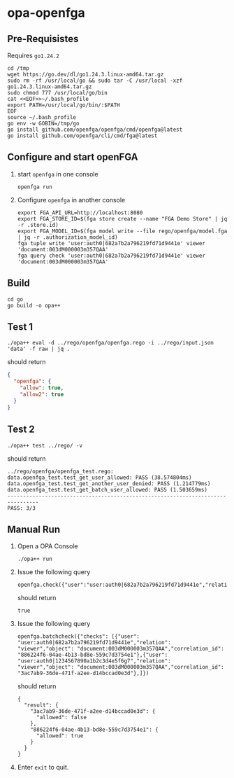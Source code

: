 # opa-openfga

## Pre-Requisistes

Requires `go1.24.2`

```console
cd /tmp
wget https://go.dev/dl/go1.24.3.linux-amd64.tar.gz
sudo rm -rf /usr/local/go && sudo tar -C /usr/local -xzf go1.24.3.linux-amd64.tar.gz
sudo chmod 777 /usr/local/go/bin
cat <<EOF>>~/.bash_profile
export PATH=/usr/local/go/bin/:$PATH
EOF
source ~/.bash_profile
go env -w GOBIN=/tmp/go
go install github.com/openfga/openfga/cmd/openfga@latest
go install github.com/openfga/cli/cmd/fga@latest
```

## Configure and start openFGA

1. start `openfga` in one console

   ```console
   openfga run
   ```

2. Configure `openfga` in another console

    ```console
    export FGA_API_URL=http://localhost:8080
    export FGA_STORE_ID=$(fga store create --name "FGA Demo Store" | jq -r .store.id)
    export FGA_MODEL_ID=$(fga model write --file rego/openfga/model.fga | jq -r .authorization_model_id)
    fga tuple write 'user:auth0|682a7b2a796219fd71d9441e' viewer 'document:003dM000003m357QAA'
    fga query check 'user:auth0|682a7b2a796219fd71d9441e' viewer 'document:003dM000003m357QAA'
    ```

## Build

```console
cd go
go build -o opa++
```

## Test 1

```console
./opa++ eval -d ../rego/openfga/openfga.rego -i ../rego/input.json  'data' -f raw | jq .
```

should return

```json
{
  "openfga": {
    "allow": true,
    "allow2": true
  }
}
```

## Test 2

```console
./opa++ test ../rego/ -v
```

should return

```console
../rego/openfga/openfga_test.rego:
data.openfga_test.test_get_user_allowed: PASS (38.574804ms)
data.openfga_test.test_get_another_user_denied: PASS (1.214779ms)
data.openfga_test.test_get_batch_user_allowed: PASS (1.503659ms)
--------------------------------------------------------------------------------
PASS: 3/3
```

## Manual Run

1. Open a OPA Console

   ```console
   ./opa++ run
   ```

1. Issue the following query

    ```console
    openfga.check({"user":"user:auth0|682a7b2a796219fd71d9441e","relation":"viewer","object":"document:003dM000003m357QAA"})
    ```

    should return

    ```console
    true
    ```

1. Issue the following query

    ```console
    openfga.batchcheck({"checks": [{"user": "user:auth0|682a7b2a796219fd71d9441e","relation": "viewer","object": "document:003dM000003m357QAA","correlation_id": "886224f6-04ae-4b13-bd8e-559c7d3754e1"},{"user": "user:auth0|1234567890a1b2c3d4e5f6g7","relation": "viewer","object": "document:003dM000003m357QAA","correlation_id": "3ac7ab9-36de-471f-a2ee-d14bccad0e3d"},]})
    ```

    should return

    ```console
    {
      "result": {
        "3ac7ab9-36de-471f-a2ee-d14bccad0e3d": {
          "allowed": false
        },
        "886224f6-04ae-4b13-bd8e-559c7d3754e1": {
          "allowed": true
        }
      }
    }
    ```

1. Enter `exit` to quit.